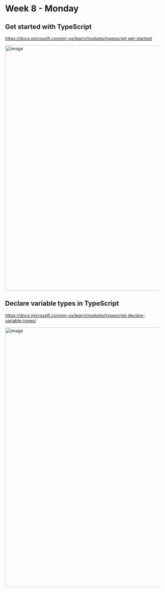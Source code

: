 # Week 8 - Monday


## Get started with TypeScript

https://docs.microsoft.com/en-us/learn/modules/typescript-get-started/

<img width="799" alt="image" src="https://user-images.githubusercontent.com/86013814/171069987-deb80f43-b797-432b-9e91-5de4a10c6ca0.png">


## Declare variable types in TypeScript

https://docs.microsoft.com/en-us/learn/modules/typescript-declare-variable-types/

<img width="845" alt="image" src="https://user-images.githubusercontent.com/86013814/171073913-a6e0c297-8807-4b4e-88d2-aa77057752d6.png">
